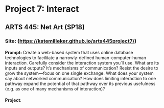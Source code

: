 # Project 7: Interact
## ARTS 445: Net Art (SP18)

### Site: (https://katemilleker.github.io/arts445project7/)

#### 
**Prompt:** 
Create a web-based system that uses online database technologies to facilitate 
a narrowly-defined human-computer-human interaction. Carefully consider the interaction system you’ll use.
What are its inputs and outputs? It’s mechanisms of communication? Resist the desire to grow the 
system—focus on one single exchange. What does your system say about networked communication? How 
does limiting interaction to one pathway expand the potential of that pathway over its previous usefulness
(e.g. as one of many mechanisms of interaction)?

####
**Project:**

